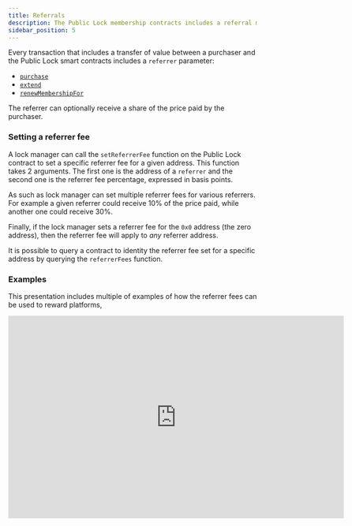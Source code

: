 ```yaml
---
title: Referrals
description: The Public Lock membership contracts includes a referral mechanism.
sidebar_position: 5
---
```


Every transaction that includes a transfer of value between a purchaser and the Public Lock smart contracts includes a `referrer` parameter:

- [`purchase`](/core-protocol/smart-contracts-api/PublicLock#purchase)
- [`extend`](/core-protocol/smart-contracts-api/PublicLock#extend)
- [`renewMembershipFor`](/core-protocol/smart-contracts-api/PublicLock#renewmembershipfor)

The referrer can optionally receive a share of the price paid by the purchaser.

### Setting a referrer fee

A lock manager can call the `setReferrerFee` function on the Public Lock contract to set a specific referrer fee for a given address. This function takes 2 arguments. The first one is the address of a `referrer` and the second one is the referrer fee percentage, expressed in basis points.

As such as lock manager can set multiple referrer fees for various referrers. For example a given referrer could receive 10% of the price paid, while another one could receive 30%.

Finally, if the lock manager sets a referrer fee for the `0x0` address (the zero address), then the referrer fee will apply to _any_ referrer address.

It is possible to query a contract to identity the referrer fee set for a specific address by querying the `referrerFees` function.

### Examples

This presentation includes multiple of examples of how the referrer fees can be used to reward platforms,

<div style={{
  "position": "relative",
 "overflow": "hidden",
 "width": "100%",
 "padding-top": "0%"
 }}><iframe src="https://docs.google.com/presentation/d/e/2PACX-1vQq_4ktW66q-Hn68Q07cazlMaQujJjSJWQHCz2LuzSAElBkmArOmlN8p6Aq5y6lnajicI5T7WvlKrXA/embed?start=false&loop=false&delayms=3000" frameborder="0" width="680" height="411" allowfullscreen="true" mozallowfullscreen="true" webkitallowfullscreen="true"></iframe></div>

